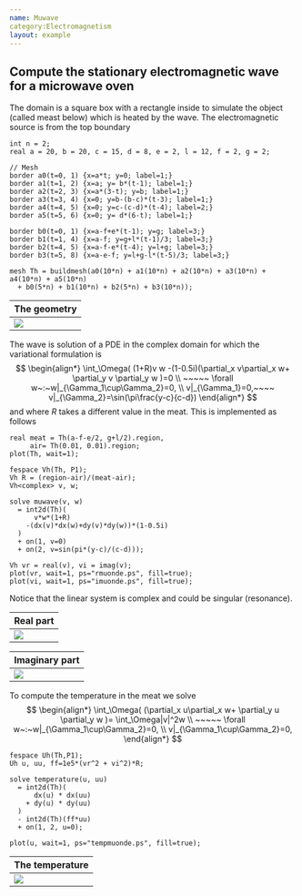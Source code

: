 ```yaml
---
name: Muwave
category:Electromagnetism
layout: example
---
```


## Compute the stationary electromagnetic wave for a microwave oven

The domain is a square box with a rectangle inside to simulate the object (called meast below) which is heated by the wave.  The electromagnetic source is from the top boundary
~~~freefem
int n = 2;
real a = 20, b = 20, c = 15, d = 8, e = 2, l = 12, f = 2, g = 2;

// Mesh
border a0(t=0, 1) {x=a*t; y=0; label=1;}
border a1(t=1, 2) {x=a; y= b*(t-1); label=1;}
border a2(t=2, 3) {x=a*(3-t); y=b; label=1;}
border a3(t=3, 4) {x=0; y=b-(b-c)*(t-3); label=1;}
border a4(t=4, 5) {x=0; y=c-(c-d)*(t-4); label=2;}
border a5(t=5, 6) {x=0; y= d*(6-t); label=1;}

border b0(t=0, 1) {x=a-f+e*(t-1); y=g; label=3;}
border b1(t=1, 4) {x=a-f; y=g+l*(t-1)/3; label=3;}
border b2(t=4, 5) {x=a-f-e*(t-4); y=l+g; label=3;}
border b3(t=5, 8) {x=a-e-f; y=l+g-l*(t-5)/3; label=3;}

mesh Th = buildmesh(a0(10*n) + a1(10*n) + a2(10*n) + a3(10*n) + a4(10*n) + a5(10*n)
  + b0(5*n) + b1(10*n) + b2(5*n) + b3(10*n));
~~~

| The geometry   |
| -------------- |
| ![][_geometry] |

The wave is solution of a PDE in the complex domain for which the variational formulation is
$$
\begin{align*}
\int_\Omega(
      (1+R)v w
    -(1-0.5i)(\partial_x v\partial_x w+ \partial_y v \partial_y w )=0
   \\
     ~~~~~ \forall  w~:~w|_{\Gamma_1\cup\Gamma_2}=0,
    \\
    v|_{\Gamma_1}=0,~~~~
 v|_{\Gamma_2}=\sin(\pi\frac{y-c}{c-d})
    \end{align*}
$$
and where $R$ takes a different value in the meat. This is implemented as follows
~~~freefem
real meat = Th(a-f-e/2, g+l/2).region,
     air= Th(0.01, 0.01).region;
plot(Th, wait=1);

fespace Vh(Th, P1);
Vh R = (region-air)/(meat-air);
Vh<complex> v, w;

solve muwave(v, w)
  = int2d(Th)(
      v*w*(1+R)
    -(dx(v)*dx(w)+dy(v)*dy(w))*(1-0.5i)
  )
  + on(1, v=0)
  + on(2, v=sin(pi*(y-c)/(c-d)));

Vh vr = real(v), vi = imag(v);
plot(vr, wait=1, ps="rmuonde.ps", fill=true);
plot(vi, wait=1, ps="imuonde.ps", fill=true);
~~~
Notice that the linear system is complex and could be singular (resonance).

| Real part      |
| -------------- |
| ![][_realpart] |

| Imaginary part    |
| ----------------- |
| ![][_imaginepart] |

To compute the temperature in the meat we solve
$$
\begin{align*}
\int_\Omega(
     (\partial_x u\partial_x w+ \partial_y u \partial_y w )= \int_\Omega|v|^2w
   \\
     ~~~~~ \forall  w~:~w|_{\Gamma_1\cup\Gamma_2}=0,
    \\
    v|_{\Gamma_1\cup\Gamma_2}=0,
    \end{align*}
$$
~~~freefem
fespace Uh(Th,P1);
Uh u, uu, ff=1e5*(vr^2 + vi^2)*R;

solve temperature(u, uu)
  = int2d(Th)(
      dx(u) * dx(uu)
    + dy(u) * dy(uu)
  )
  - int2d(Th)(ff*uu)
  + on(1, 2, u=0);

plot(u, wait=1, ps="tempmuonde.ps", fill=true);
~~~

| The temperature   |
| ----------------- |
| ![][_heat] |

[_geometry]: https://raw.githubusercontent.com/FreeFem/FreeFem-markdown-figures/main/examples/examples/muwave/geometry.png

[_realpart]: https://raw.githubusercontent.com/FreeFem/FreeFem-markdown-figures/main/examples/examples/muwave/realpart.png

[_imaginepart]: https://raw.githubusercontent.com/FreeFem/FreeFem-markdown-figures/main/examples/examples/muwave/imaginepart.png

[_heat]: https://raw.githubusercontent.com/FreeFem/FreeFem-markdown-figures/main/examples/examples/muwave/heat.png
